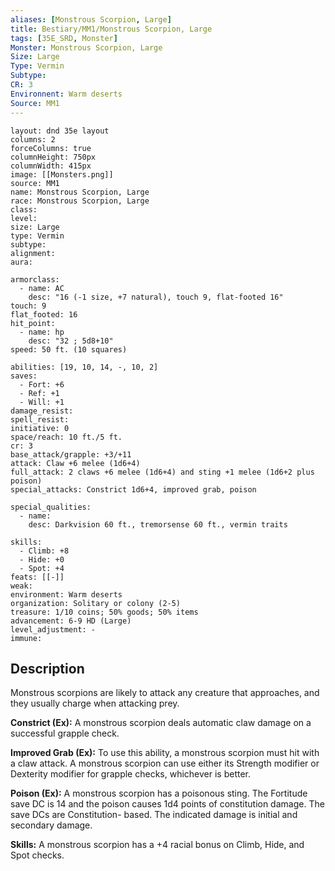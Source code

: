 ```yaml
---
aliases: [Monstrous Scorpion, Large]
title: Bestiary/MM1/Monstrous Scorpion, Large
tags: [35E_SRD, Monster]
Monster: Monstrous Scorpion, Large
Size: Large
Type: Vermin
Subtype: 
CR: 3
Environnent: Warm deserts
Source: MM1
---
```


```statblock
layout: dnd 35e layout
columns: 2
forceColumns: true
columnHeight: 750px
columnWidth: 415px
image: [[Monsters.png]]
source: MM1
name: Monstrous Scorpion, Large
race: Monstrous Scorpion, Large
class: 
level: 
size: Large
type: Vermin
subtype: 
alignment: 
aura: 

armorclass:
  - name: AC
    desc: "16 (-1 size, +7 natural), touch 9, flat-footed 16"
touch: 9
flat_footed: 16
hit_point:
  - name: hp
    desc: "32 ; 5d8+10"
speed: 50 ft. (10 squares)

abilities: [19, 10, 14, -, 10, 2]
saves:
  - Fort: +6
  - Ref: +1
  - Will: +1
damage_resist: 
spell_resist: 
initiative: 0
space/reach: 10 ft./5 ft.
cr: 3
base_attack/grapple: +3/+11
attack: Claw +6 melee (1d6+4)
full_attack: 2 claws +6 melee (1d6+4) and sting +1 melee (1d6+2 plus poison)
special_attacks: Constrict 1d6+4, improved grab, poison

special_qualities:
  - name: 
    desc: Darkvision 60 ft., tremorsense 60 ft., vermin traits

skills:
  - Climb: +8
  - Hide: +0
  - Spot: +4
feats: [[-]]
weak: 
environment: Warm deserts
organization: Solitary or colony (2-5)
treasure: 1/10 coins; 50% goods; 50% items
advancement: 6-9 HD (Large)
level_adjustment: -
immune: 
```

## Description

<p>Monstrous scorpions are likely to attack any creature that approaches, and they usually charge when attacking prey.</p>
<p>
            <b>Constrict (Ex):</b> A monstrous scorpion deals automatic claw damage on a successful grapple check.</p>
<p>
            <b>Improved Grab (Ex):</b> To use this ability, a monstrous scorpion must hit with a claw attack. A monstrous scorpion can use either its Strength modifier or Dexterity modifier for grapple checks, whichever is better.</p>
<p>
            <b>Poison (Ex):</b> A monstrous scorpion has a poisonous sting. The Fortitude save DC is 14 and the poison causes 1d4 points of constitution damage. The save DCs are Constitution- based. The indicated damage is initial and secondary damage.</p>
<p>
            <b>Skills:</b> A monstrous scorpion has a +4 racial bonus on Climb, Hide, and Spot checks.</p>